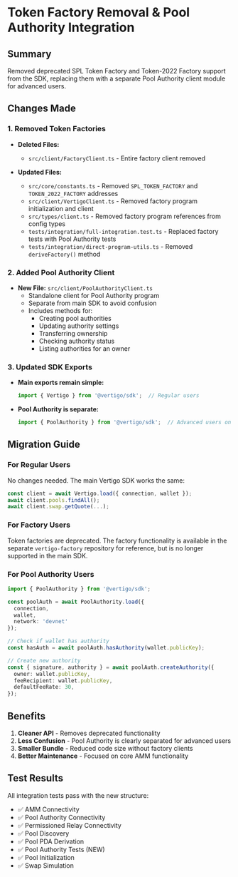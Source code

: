# Token Factory Removal & Pool Authority Integration

## Summary
Removed deprecated SPL Token Factory and Token-2022 Factory support from the SDK, replacing them with a separate Pool Authority client module for advanced users.

## Changes Made

### 1. Removed Token Factories
- **Deleted Files:**
  - `src/client/FactoryClient.ts` - Entire factory client removed
  
- **Updated Files:**
  - `src/core/constants.ts` - Removed `SPL_TOKEN_FACTORY` and `TOKEN_2022_FACTORY` addresses
  - `src/client/VertigoClient.ts` - Removed factory program initialization and client
  - `src/types/client.ts` - Removed factory program references from config types
  - `tests/integration/full-integration.test.ts` - Replaced factory tests with Pool Authority tests
  - `tests/integration/direct-program-utils.ts` - Removed `deriveFactory()` method

### 2. Added Pool Authority Client
- **New File:** `src/client/PoolAuthorityClient.ts`
  - Standalone client for Pool Authority program
  - Separate from main SDK to avoid confusion
  - Includes methods for:
    - Creating pool authorities
    - Updating authority settings
    - Transferring ownership
    - Checking authority status
    - Listing authorities for an owner

### 3. Updated SDK Exports
- **Main exports remain simple:**
  ```typescript
  import { Vertigo } from '@vertigo/sdk';  // Regular users
  ```
  
- **Pool Authority is separate:**
  ```typescript
  import { PoolAuthority } from '@vertigo/sdk';  // Advanced users only
  ```

## Migration Guide

### For Regular Users
No changes needed. The main Vertigo SDK works the same:
```typescript
const client = await Vertigo.load({ connection, wallet });
await client.pools.findAll();
await client.swap.getQuote(...);
```

### For Factory Users
Token factories are deprecated. The factory functionality is available in the separate `vertigo-factory` repository for reference, but is no longer supported in the main SDK.

### For Pool Authority Users
```typescript
import { PoolAuthority } from '@vertigo/sdk';

const poolAuth = await PoolAuthority.load({ 
  connection, 
  wallet,
  network: 'devnet' 
});

// Check if wallet has authority
const hasAuth = await poolAuth.hasAuthority(wallet.publicKey);

// Create new authority
const { signature, authority } = await poolAuth.createAuthority({
  owner: wallet.publicKey,
  feeRecipient: wallet.publicKey,
  defaultFeeRate: 30,
});
```

## Benefits
1. **Cleaner API** - Removes deprecated functionality
2. **Less Confusion** - Pool Authority is clearly separated for advanced users
3. **Smaller Bundle** - Reduced code size without factory clients
4. **Better Maintenance** - Focused on core AMM functionality

## Test Results
All integration tests pass with the new structure:
- ✅ AMM Connectivity
- ✅ Pool Authority Connectivity  
- ✅ Permissioned Relay Connectivity
- ✅ Pool Discovery
- ✅ Pool PDA Derivation
- ✅ Pool Authority Tests (NEW)
- ✅ Pool Initialization
- ✅ Swap Simulation